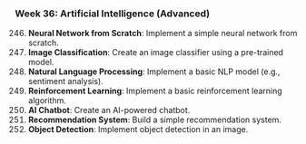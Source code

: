 ### Week 36: Artificial Intelligence (Advanced)
246. **Neural Network from Scratch**: Implement a simple neural network from scratch.
247. **Image Classification**: Create an image classifier using a pre-trained model.
248. **Natural Language Processing**: Implement a basic NLP model (e.g., sentiment analysis).
249. **Reinforcement Learning**: Implement a basic reinforcement learning algorithm.
250. **AI Chatbot**: Create an AI-powered chatbot.
251. **Recommendation System**: Build a simple recommendation system.
252. **Object Detection**: Implement object detection in an image.

